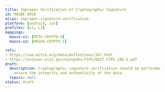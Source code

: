 ```yaml
---
title: Improper Verification of Cryptographic Signature
id: MASWE-0026
alias: improper-signature-verification
platform: [android, ios]
profiles: [L1, L2]
mappings:
  masvs-v1: [MSTG-CRYPTO-4]
  masvs-v2: [MASVS-CRYPTO-1]

refs:
- https://cwe.mitre.org/data/definitions/347.html
- https://nvlpubs.nist.gov/nistpubs/FIPS/NIST.FIPS.186-5.pdf
draft:
  description: Cryptographic signature verification should be performed properly to
    ensure the integrity and authenticity of the data.
  topics: null
status: draft
---
```


